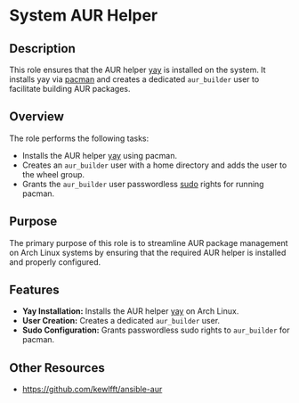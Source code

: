 # System AUR Helper
## Description

This role ensures that the AUR helper [yay](https://wiki.archlinux.org/title/Yay) is installed on the system. It installs yay via [pacman](https://wiki.archlinux.org/title/Pacman) and creates a dedicated `aur_builder` user to facilitate building AUR packages.

## Overview

The role performs the following tasks:
- Installs the AUR helper [yay](https://wiki.archlinux.org/title/Yay) using pacman.
- Creates an `aur_builder` user with a home directory and adds the user to the wheel group.
- Grants the `aur_builder` user passwordless [sudo](https://en.wikipedia.org/wiki/Sudo) rights for running pacman.

## Purpose

The primary purpose of this role is to streamline AUR package management on Arch Linux systems by ensuring that the required AUR helper is installed and properly configured.

## Features

- **Yay Installation:** Installs the AUR helper [yay](https://wiki.archlinux.org/title/Yay) on Arch Linux.
- **User Creation:** Creates a dedicated `aur_builder` user.
- **Sudo Configuration:** Grants passwordless sudo rights to `aur_builder` for pacman.

## Other Resources
- https://github.com/kewlfft/ansible-aur
